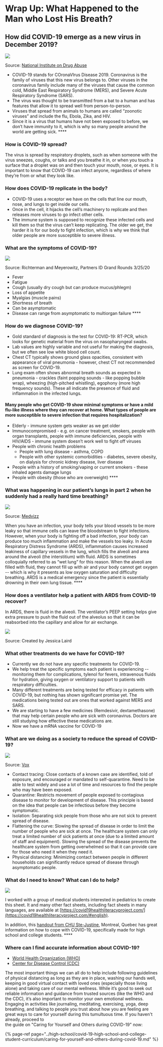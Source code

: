 # Wrap Up: What Happened to the Man who Lost His Breath?

## **How did COVID-19 emerge as a new virus in December 2019?** 

![](https://lh3.googleusercontent.com/9GrL9yUV709qEdWkINsoici4MNTYcHmdcGVL_3pybBxJJAfsNhg5wYt385gpgHYSKymo61WcbwpHsjvyVrBnpO2UD-gVuThwg5c5i6D71en2SIkEb9oRHmeLljQiNLttefc_z84j)

Source: [National Institute on Drug Abuse](https://d14rmgtrwzf5a.cloudfront.net/sites/default/files/animated-graphic-2019-ncov.jpg)

* COVID-19 stands for COronaVIrus Disease 2019. Coronavirus is the family of viruses that this new virus belongs to. Other viruses in the coronavirus family include many of the viruses that cause the common cold, Middle East Respiratory Syndrome \(MERS\), and Severe Acute Respiratory Syndrome \(SARS\).
* The virus was thought to be transmitted from a bat to a human and has features that allow it to spread well from person-to-person.
* Viruses that spread from animals to humans are called “zoonotic viruses” and include the flu, Ebola, Zika, and HIV. 
* Since it is a virus that humans have not been exposed to before, we don’t have immunity to it, which is why so many people around the world are getting sick. ****

### **How is COVID-19 spread?**

The virus is spread by respiratory droplets, such as when someone with the virus sneezes, coughs, or talks and you breathe it in, or when you touch a surface that a droplet was on and then touch your mouth, nose, or eyes. It is important to know that COVID-19 can infect anyone, regardless of where they’re from or what they look like.

### **How does COVID-19 replicate in the body?** 

* COVID-19 uses a receptor we have on the cells that line our mouth, nose, and lungs to get inside our cells. 
* Once in the cell, it hijacks the cell’s machinery to replicate and then releases more viruses to go infect other cells. 
* The immune system is supposed to recognize these infected cells and kill them so that the virus can’t keep replicating. The older we get, the harder it is for our body to fight infection, which is why we think that older people are more susceptible to severe illness. 

### **What are the symptoms of COVID-19?** 

![](https://lh3.googleusercontent.com/aszFNkv354uMeMKm7LXKhkoBvhWzkPk0LzTdPeo9LBUZIpa5S8xDHMCpRbj2grBA7l-7yu3lm_XJ1VxLa4HkhQW6YDDKdpx3v1wIBDcHf7pD82k28J_uUZsVrK7ZdcKFAXIFq7F2)

Source: Richterman and Meyerowitz, Partners ID Grand Rounds 3/25/20

* Fever
* Fatigue
* Cough \(usually dry cough but can produce mucus/phlegm\)
* Loss of appetite
* Myalgias \(muscle pains\) 
* Shortness of breath
* Can be asymptomatic 
* Disease can range from asymptomatic to multiorgan failure ****

### **How do we diagnose COVID-19?** 

* Gold standard of diagnosis is the test for COVID-19: RT-PCR, which looks for genetic material from the virus on nasopharyngeal swabs.
* Lab values are highly variable and not useful for making the diagnosis, but we often see low white blood cell count. 
* Chest CT typically shows ground glass opacities, consistent with appearance of viral pneumonia - however, chest CT not recommended as screen for COVID-19.
* Lung exam often shows abnormal breath sounds as expected in pneumonia - crackles \(faint popping sounds - like popping bubble wrap\), wheezing \(high-pitched whistling\), egophony \(more high frequency sounds\). These all indicate the presence of fluid and inflammation in the infected lungs.

#### Many people who get COVID-19 show minimal symptoms or have a mild flu-like illness where they can recover at home. What types of people are more susceptible to severe infection that requires hospitalization? 

* Elderly - immune system gets weaker as we get older 
* Immunocompromised - e.g. on cancer treatment, smokers, people with organ transplants, people with immune deficiencies, people with HIV/AIDS - immune system doesn’t work well to fight off viruses 
* People with chronic health problems
  * People with lung disease - asthma, COPD 
  * People with other systemic comorbidities - diabetes, severe obesity, on dialysis for chronic kidney disease, liver disease
* People with a history of smoking/vaping or current smokers - these inhaled agents damage lungs 
* People with obesity \(those who are overweight\) ****

### **What was happening in our patient’s lungs in part 2 when he suddenly had a really hard time breathing?**

![](https://lh6.googleusercontent.com/Ytmm6bFKqhD_F3nW-ZmF01sX2yak06zWmEYKH_NPMyp-GqX5iSQF5OlpB_vlGjgUCmkWTma0tFRuBc1uR-QfY7T5iyPZchqWpHOfpnnpEhAw_p0iL7nHiYl8zwVuvqrxpmIoJrR1)

Source: [Medvizz](https://i.ytimg.com/vi/KXw8LXKcmrw/maxresdefault.jpg) 

When you have an infection, your body tells your blood vessels to be more leaky so that immune cells can leave the bloodstream to fight infections. However, when your body is fighting off a bad infection, your body can produce too much inflammation and make the vessels too leaky. In Acute Respiratory Distress Syndrome \(ARDS\), inflammation causes increased leakiness of capillary vessels in the lung, which fills the alveoli and area around the alveoli \(the interstitium\) with fluid. ARDS is sometimes colloquially referred to as “wet lung” for this reason. When the alveoli are filled with fluid, they cannot fill up with air and your body cannot get oxygen -- which is why it presents as low oxygen saturation and difficulty breathing. ARDS is a medical emergency since the patient is essentially drowning in their own lung tissue.       ****

### **How does a ventilator help a patient with ARDS from COVID-19 recover?** 

In ARDS, there is fluid in the alveoli. The ventilator’s PEEP setting helps give extra pressure to push the fluid out of the alveolus so that it can be reabsorbed into the capillary and allow for air exchange.

![](../.gitbook/assets/image%20%281%29.png)

Source: Created by Jessica Laird

### **What other treatments do we have for COVID-19?** 

* Currently we do not have any specific treatments for COVID-19.
* We help treat the specific symptoms each patient is experiencing  -- monitoring them for complications, tylenol for fevers, intravenous fluids for hydration, giving oxygen or ventilatory support to patients with respiratory difficulties. 
* Many different treatments are being tested for efficacy in patients with COVID-19, but nothing has shown significant promise yet. The medications being tested out are ones that worked against MERS and SARS.  
* We are starting to have a few medicines \(Remdesivir, dextamethasone\) that may help certain people who are sick with coronavirus. Doctors are still studying how effective these medications are.
* Now we have a mRNA vaccine for COVID-19

### **What are we doing as a society to reduce the spread of COVID-19?** 

![](https://lh3.googleusercontent.com/dHNybIuCVlKx7kALdleW52ylWh20yWpzcparrbbTjHsgZ5-q8Fda5sqKgu58aUW8S8TPfvAhzH9FiWwkTzaqoQSYx1c6OhnPM_6ZFDNLofEu51VFXNf7Ut8uc-WhEPZ18dHl4zIX)

Source: [Vox](https://cdn.vox-cdn.com/thumbor/k-wYSoMv5Ay5VlDXDGBetXICM-A=/1400x0/filters:no_upscale%28%29/cdn.vox-cdn.com/uploads/chorus_asset/file/19874507/flattening_the_curve_2.jpg)

* Contact tracing: Close contacts of a known case are identified, told of exposure, and encouraged or mandated to self-quarantine. Need to be able to test widely and use a lot of time and resources to find the people who may have been exposed.
* Quarantine: Restricts movement of people exposed to contagious disease to monitor for development of disease. This principle is based on the idea that people can be infectious before they become symptomatic.
* Isolation: Separating sick people from those who are not sick to prevent spread of disease. 
* Flattening the curve: Slowing the spread of disease in order to limit the number of people who are sick at once. The healthcare system can only treat a limited number of sick patients at once \(due to a limited amount of staff and equipment\). Slowing the spread of the disease prevents the healthcare system from getting overwhelmed so that it can provide care for those who need it when they need it. 
* Physical distancing: Minimizing contact between people in different households can significantly reduce spread of disease through asymptomatic people.

### **What do I need to know? What can I do to help?** 

![](https://lh5.googleusercontent.com/szhQao5AOlL8oGXk4NpZo65yhZiOu2ZPhhG781tkPJUrFRsJTdgDCXNHkrfaE_bfinFEN3_q37A1wdOPAeJJOjbNdm9MLASvlXXVXUKr0RZj9v560EgIA7q_g9DGJ1R_bBqSqgk3)

I worked with a group of medical students interested in pediatrics to create this sheet. It and many other fact sheets, including fact sheets in many languages, are available at [https://covid19healthliteracyproject.com/](https://covid19healthliteracyproject.com/#english).

In addition, this [handout from CHU Ste-Justine](https://www.cps.ca/uploads/blog_uploads/Tips_and_tricks_adolescence_-_Ste-Justine_-_ENGLISH.pdf), Montreal, Quebec has great information on how to cope with COVID-19, specifically made for high school and college students. ****

### **Where can I find accurate information about COVID-19?** 

* [World Health Organization \(WHO\) ](https://www.who.int/emergencies/diseases/novel-coronavirus-2019)
* [Center for Disease Control \(CDC\)](https://www.cdc.gov/coronavirus/2019-nCoV/index.html)

The most important things we can all do to help include following guidelines of physical distancing as long as they are in place, washing our hands well, keeping in good virtual contact with loved ones \(especially those living alone\) and taking care of our mental wellness. While it’s good to seek out reliable information and guidance from trusted sources \(like the WHO and the CDC\), it’s also important to monitor your own emotional wellness. Engaging in activities like journaling, meditating, exercising, yoga, deep breathing, and talking to people you trust about how you are feeling are great ways to care for yourself during this tumultuous time. If you haven't already, proceed to   
the guide on "Caring for Yourself and Others during COVID-19" now:  


{% page-ref page="../high-school/covid-19-high-school-and-college-student-curriculum/caring-for-yourself-and-others-during-covid-19.md" %}




